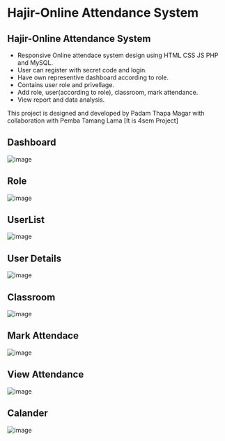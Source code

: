 # Hajir-Online Attendance System

## Hajir-Online Attendance System

- Responsive Online attendace system design using HTML CSS JS PHP and MySQL.
- User can register with secret code and login.
- Have own representive dashboard according to role.
- Contains user role and privellage.
- Add role, user(according to role), classroom, mark attendance.
- View report and data analysis.

This project is designed and developed by Padam Thapa Magar 
with collaboration with Pemba Tamang Lama
[It is 4sem Project]

## Dashboard
![image](https://github.com/user-attachments/assets/913cf3e1-1357-43ad-b4e1-5eea06cead71)
## Role
![image](https://github.com/user-attachments/assets/5fcfea40-1633-4a89-b598-28364f9721ee)
## UserList
![image](https://github.com/user-attachments/assets/a25d1802-cb41-4105-ba80-03b52242810e)
## User Details
![image](https://github.com/user-attachments/assets/bda72c08-2d4b-498f-97b7-815ef920fdb4)
## Classroom
![image](https://github.com/user-attachments/assets/45f7a6b1-5b90-4dd2-9659-bd4503345c4a)
## Mark Attendace
![image](https://github.com/user-attachments/assets/02769666-d84b-49f7-bef2-93bf8414b9c9)
## View Attendance
![image](https://github.com/user-attachments/assets/19e789a3-501e-4a30-9a4c-7a2078cb2bdc)
## Calander
![image](https://github.com/user-attachments/assets/258a041d-ee2e-48be-8a20-7fde711f91aa)
